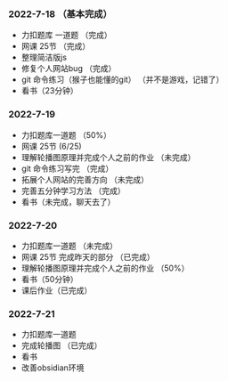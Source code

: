 ### 2022-7-18  （基本完成）
- 力扣题库 一道题  （完成）
- 网课 25节 （完成）
- 整理简洁版js 
- 修复个人网站bug  （完成）
- git 命令练习（猴子也能懂的git） （并不是游戏，记错了）
- 看书（23分钟）

### 2022-7-19 
- 力扣题库一道题  （50%）
- 网课 25节  (6/25)
- 理解轮播图原理并完成个人之前的作业 （未完成）
- git 命令练习写完 （完成）
- 拓展个人网站的完善方向  （未完成）
- 完善五分钟学习方法 （完成）
- 看书（未完成，聊天去了）

### 2022-7-20
- 力扣题库一道题  （未完成）
- 网课 25节  完成昨天的部分 （已完成）
- 理解轮播图原理并完成个人之前的作业 （50%）
- 看书（50分钟）
- 课后作业（已完成）

### 2022-7-21
- 力扣题库一道题  
- 完成轮播图 （已完成）
- 看书
- 改善obsidian环境